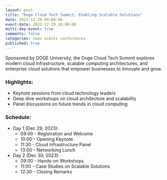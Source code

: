 ```yaml
---
layout: post
title: "Doge Cloud Tech Summit: Enabling Scalable Solutions"
date: 2023-12-28 09:00:00
event-date: 2023-12-29 10:00:00
multi-day-event: true
comments: false
categories: news events conferences
published: true
---
```

Sponsored by DOGE University, the Doge Cloud Tech Summit explores modern cloud infrastructure, scalable computing architectures, and enterprise cloud solutions that empower businesses to innovate and grow.

### Highlights:
- Keynote sessions from cloud technology leaders
- Deep dive workshops on cloud architecture and scalability
- Panel discussions on future trends in cloud computing

### Schedule:
- Day 1 (Dec 29, 2023):
  - 09:00 - Registration and Welcome
  - 10:00 - Opening Keynote
  - 11:30 - Cloud Infrastructure Panel
  - 13:00 - Networking Lunch
- Day 2 (Dec 30, 2023):
  - 09:00 - Hands-on Workshops
  - 11:00 - Case Studies on Scalable Solutions
  - 12:30 - Closing Remarks 